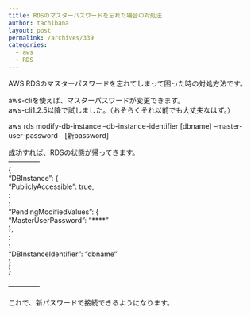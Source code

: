 ```yaml
---
title: RDSのマスターパスワードを忘れた場合の対処法
author: tachibana
layout: post
permalink: /archives/339
categories:
  - aws
  - RDS
---
```

AWS RDSのマスターパスワードを忘れてしまって困った時の対処方法です。

aws-cliを使えば、マスターパスワードが変更できます。  
aws-cli1.2.5以降で試しました。（おそらくそれ以前でも大丈夫なはず。）

aws rds modify-db-instance &#8211;db-instance-identifier [dbname] &#8211;master-user-password　[新password]

成功すれば、RDSの状態が帰ってきます。  
&#8212;&#8212;&#8212;&#8212;&#8211;  
{  
&#8220;DBInstance&#8221;: {  
&#8220;PubliclyAccessible&#8221;: true,  
:  
:  
&#8220;PendingModifiedValues&#8221;: {  
&#8220;MasterUserPassword&#8221;: &#8220;\****&#8221;  
},  
:  
:  
&#8220;DBInstanceIdentifier&#8221;: &#8220;dbname&#8221;  
}  
}

&#8212;&#8212;&#8212;&#8212;&#8211;

これで、新パスワードで接続できるようになります。